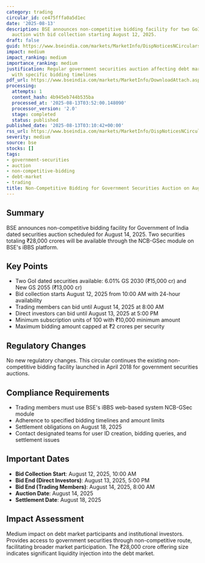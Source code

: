 ```yaml
---
category: trading
circular_id: ce475fffa0a5d1ec
date: '2025-08-13'
description: BSE announces non-competitive bidding facility for two GoI dated securities
  auction with bid collection starting August 12, 2025.
draft: false
guid: https://www.bseindia.com/markets/MarketInfo/DispNoticesNCirculars.aspx?Noticeid={353FE943-A07A-4A17-896E-811B04000834}&noticeno=20250813-1&dt=08/13/2025&icount=1&totcount=1&flag=0
impact: medium
impact_ranking: medium
importance_ranking: medium
justification: Regular government securities auction affecting debt market participants
  with specific bidding timelines
pdf_url: https://www.bseindia.com/markets/MarketInfo/DownloadAttach.aspx?id=20250813-1&attachedId=
processing:
  attempts: 1
  content_hash: 4b945eb744b535ba
  processed_at: '2025-08-13T03:52:00.148090'
  processor_version: '2.0'
  stage: completed
  status: published
published_date: '2025-08-13T03:10:42+00:00'
rss_url: https://www.bseindia.com/markets/MarketInfo/DispNoticesNCirculars.aspx?Noticeid={353FE943-A07A-4A17-896E-811B04000834}&noticeno=20250813-1&dt=08/13/2025&icount=1&totcount=1&flag=0
severity: medium
source: bse
stocks: []
tags:
- government-securities
- auction
- non-competitive-bidding
- debt-market
- trading
title: Non-Competitive Bidding for Government Securities Auction on August 14, 2025
---
```


## Summary

BSE announces non-competitive bidding facility for Government of India dated securities auction scheduled for August 14, 2025. Two securities totaling ₹28,000 crores will be available through the NCB-GSec module on BSE's iBBS platform.

## Key Points

- Two GoI dated securities available: 6.01% GS 2030 (₹15,000 cr) and New GS 2055 (₹13,000 cr)
- Bid collection starts August 12, 2025 from 10:00 AM with 24-hour availability
- Trading members can bid until August 14, 2025 at 8:00 AM
- Direct investors can bid until August 13, 2025 at 5:00 PM
- Minimum subscription units of 100 with ₹10,000 minimum amount
- Maximum bidding amount capped at ₹2 crores per security

## Regulatory Changes

No new regulatory changes. This circular continues the existing non-competitive bidding facility launched in April 2018 for government securities auctions.

## Compliance Requirements

- Trading members must use BSE's iBBS web-based system NCB-GSec module
- Adherence to specified bidding timelines and amount limits
- Settlement obligations on August 18, 2025
- Contact designated teams for user ID creation, bidding queries, and settlement issues

## Important Dates

- **Bid Collection Start**: August 12, 2025, 10:00 AM
- **Bid End (Direct Investors)**: August 13, 2025, 5:00 PM
- **Bid End (Trading Members)**: August 14, 2025, 8:00 AM
- **Auction Date**: August 14, 2025
- **Settlement Date**: August 18, 2025

## Impact Assessment

Medium impact on debt market participants and institutional investors. Provides access to government securities through non-competitive route, facilitating broader market participation. The ₹28,000 crore offering size indicates significant liquidity injection into the debt market.